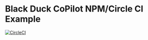 # Black Duck CoPilot NPM/Circle CI Example

[![CircleCI](https://circleci.com/gh/BlackDuckCoPilot/example-npm-circle.svg?style=svg)](https://circleci.com/gh/BlackDuckCoPilot/example-npm-circle)
